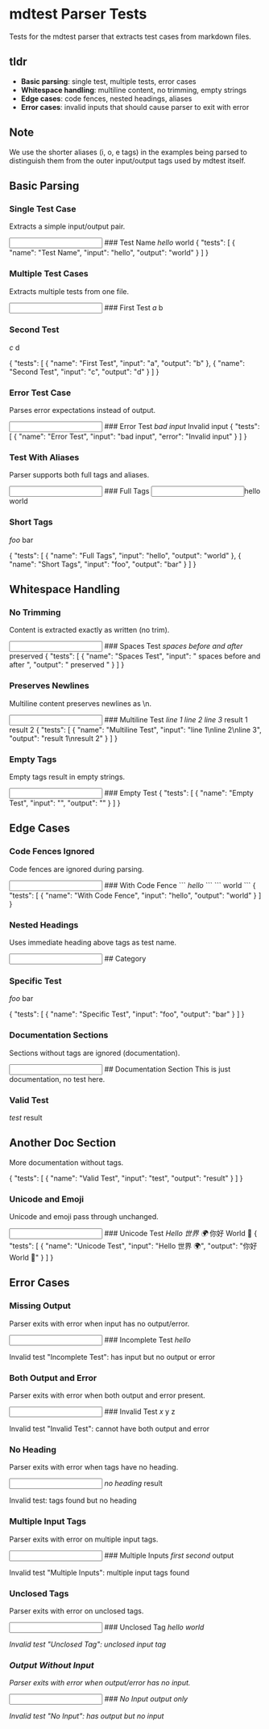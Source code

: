 # mdtest Parser Tests

Tests for the mdtest parser that extracts test cases from markdown files.

## tldr

- **Basic parsing**: single test, multiple tests, error cases
- **Whitespace handling**: multiline content, no trimming, empty strings
- **Edge cases**: code fences, nested headings, aliases
- **Error cases**: invalid inputs that should cause parser to exit with error

## Note

We use the shorter aliases (i, o, e tags) in the examples being parsed to distinguish them from the outer input/output tags used by mdtest itself.

## Basic Parsing

### Single Test Case
Extracts a simple input/output pair.

<input>
### Test Name
<i>hello</i>
<o>world</o>
</input>

<output>
{
  "tests": [
    {
      "name": "Test Name",
      "input": "hello",
      "output": "world"
    }
  ]
}
</output>

### Multiple Test Cases
Extracts multiple tests from one file.

<input>
### First Test
<i>a</i>
<o>b</o>

### Second Test
<i>c</i>
<o>d</o>
</input>

<output>
{
  "tests": [
    {
      "name": "First Test",
      "input": "a",
      "output": "b"
    },
    {
      "name": "Second Test",
      "input": "c",
      "output": "d"
    }
  ]
}
</output>

### Error Test Case
Parses error expectations instead of output.

<input>
### Error Test
<i>bad input</i>
<e>Invalid input</e>
</input>

<output>
{
  "tests": [
    {
      "name": "Error Test",
      "input": "bad input",
      "error": "Invalid input"
    }
  ]
}
</output>

### Test With Aliases
Parser supports both full tags and aliases.

<input>
### Full Tags
<input>hello</input>
<output>world</output>

### Short Tags
<i>foo</i>
<o>bar</o>
</input>

<output>
{
  "tests": [
    {
      "name": "Full Tags",
      "input": "hello",
      "output": "world"
    },
    {
      "name": "Short Tags",
      "input": "foo",
      "output": "bar"
    }
  ]
}
</output>

## Whitespace Handling

### No Trimming
Content is extracted exactly as written (no trim).

<input>
### Spaces Test
<i>  spaces before and after  </i>
<o>  preserved  </o>
</input>

<output>
{
  "tests": [
    {
      "name": "Spaces Test",
      "input": "  spaces before and after  ",
      "output": "  preserved  "
    }
  ]
}
</output>

### Preserves Newlines
Multiline content preserves newlines as \n.

<input>
### Multiline Test
<i>line 1
line 2
line 3</i>
<o>result 1
result 2</o>
</input>

<output>
{
  "tests": [
    {
      "name": "Multiline Test",
      "input": "line 1\nline 2\nline 3",
      "output": "result 1\nresult 2"
    }
  ]
}
</output>

### Empty Tags
Empty tags result in empty strings.

<input>
### Empty Test
<i></i>
<o></o>
</input>

<output>
{
  "tests": [
    {
      "name": "Empty Test",
      "input": "",
      "output": ""
    }
  ]
}
</output>

## Edge Cases

### Code Fences Ignored
Code fences are ignored during parsing.

<input>
### With Code Fence
```
<i>hello</i>
```
```
<o>world</o>
```
</input>

<output>
{
  "tests": [
    {
      "name": "With Code Fence",
      "input": "hello",
      "output": "world"
    }
  ]
}
</output>

### Nested Headings
Uses immediate heading above tags as test name.

<input>
## Category

### Specific Test
<i>foo</i>
<o>bar</o>
</input>

<output>
{
  "tests": [
    {
      "name": "Specific Test",
      "input": "foo",
      "output": "bar"
    }
  ]
}
</output>

### Documentation Sections
Sections without tags are ignored (documentation).

<input>
## Documentation Section
This is just documentation, no test here.

### Valid Test
<i>test</i>
<o>result</o>

## Another Doc Section
More documentation without tags.
</input>

<output>
{
  "tests": [
    {
      "name": "Valid Test",
      "input": "test",
      "output": "result"
    }
  ]
}
</output>

### Unicode and Emoji
Unicode and emoji pass through unchanged.

<input>
### Unicode Test
<i>Hello 世界 🌍</i>
<o>你好 World 🎉</o>
</input>

<output>
{
  "tests": [
    {
      "name": "Unicode Test",
      "input": "Hello 世界 🌍",
      "output": "你好 World 🎉"
    }
  ]
}
</output>

## Error Cases

### Missing Output
Parser exits with error when input has no output/error.

<input>
### Incomplete Test
<i>hello</i>
</input>

<error>Invalid test "Incomplete Test": has input but no output or error</error>

### Both Output and Error
Parser exits with error when both output and error present.

<input>
### Invalid Test
<i>x</i>
<o>y</o>
<e>z</e>
</input>

<error>Invalid test "Invalid Test": cannot have both output and error</error>

### No Heading
Parser exits with error when tags have no heading.

<input>
<i>no heading</i>
<o>result</o>
</input>

<error>Invalid test: tags found but no heading</error>

### Multiple Input Tags
Parser exits with error on multiple input tags.

<input>
### Multiple Inputs
<i>first</i>
<i>second</i>
<o>output</o>
</input>

<error>Invalid test "Multiple Inputs": multiple input tags found</error>

### Unclosed Tags
Parser exits with error on unclosed tags.

<input>
### Unclosed Tag
<i>hello
<o>world</o>
</input>

<error>Invalid test "Unclosed Tag": unclosed input tag</error>

### Output Without Input
Parser exits with error when output/error has no input.

<input>
### No Input
<o>output only</o>
</input>

<error>Invalid test "No Input": has output but no input</error>